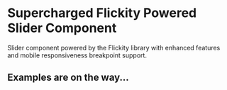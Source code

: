 # Supercharged Flickity Powered Slider Component

Slider component powered by the Flickity library with enhanced features and mobile responsiveness breakpoint support.

## Examples are on the way...
